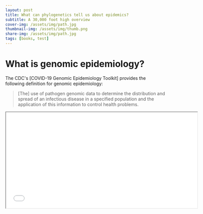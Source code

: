 ```yaml
---
layout: post
title: What can phylogenetics tell us about epidemics?
subtitle: A 30,000 foot high overview
cover-img: /assets/img/path.jpg
thumbnail-img: /assets/img/thumb.png
share-img: /assets/img/path.jpg
tags: [books, test]
---
```


# What is genomic epidemiology?

<!-- The beginning of the COVID-19 pandemic saw an explosion of public scientific communication across various platforms of the Internet. -->
<!-- This was of course catalyzed by the strict measures that many countries began to put in place in early-to-mid 2020 to slow the spread of their local epidemics. -->
<!-- As epidemiologists, virologists, statisticians, and other took to Twitter and other online platforms to share results among one another--bypassing the lengthy academic review process--many researchers began to make their research results easily accessible to the public. -->
<!-- One group for which this explosion of Twitter content became very visible to me personally came through the lens of genomic epidemiology and phylodynamics. -->
<!-- As an early-career researcher, it was very nice for me to be able to immediately see the work being done by some of the leaders of my field of research, and to get to interact with them from time to time in a way that would have been previously very difficult. -->
<!-- It was a great learning opportunity to help me understand the field better, reading updates constantly through the voices of many different people at once. -->
<!-- With that in mind, I thought it may be good to briefly talk about some of the high-level lessons that I learned about how phylogenetic inference can help us understand both the evolution and spread of pathogens. -->

<!-- To that end, I think we should first ask ourselves: -->

The CDC's [COVID-19 Genomic Epidemiology Toolkit] provides the following definition for genomic epidemiology:

> [The] use of pathogen genomic data to determine
> the distribution and spread of an infectious disease in a specified
> population and the application of this information to control health
> problems.
> 

<iframe src="barneypotter24.github.io/talks/second-year-seminar.html" title="does this embed?" width="600" height="300">
  <p>Your browser does not support iframes.</p>
</iframe>
